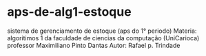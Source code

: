 # aps-de-alg1-estoque
sistema de gerenciamento de estoque (aps do 1° periodo) 
Materia: algoritimos 1 da faculdade de ciencias da computação (UniCarioca) 
professor Maximiliano Pinto Dantas Autor: Rafael p. Trindade
